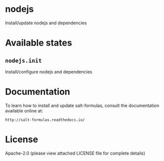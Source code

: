 nodejs
======================

Install/update nodejs and dependencies

Available states
================

``nodejs.init``
--------------------
Install/configure nodejs and dependencies

Documentation
======================

To learn how to install and update salt-formulas, consult the documentation
available online at:

    http://salt-formulas.readthedocs.io/

License
======================
Apache-2.0 (please view attached LICENSE file for complete details)

